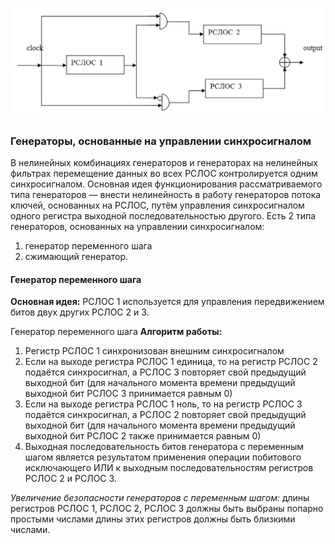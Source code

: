 ![](Scheme.png)

### Генераторы, основанные на управлении синхросигналом
В нелинейных комбинациях генераторов и генераторах на нелинейных фильтрах перемещение данных во всех РСЛОС контролируется одним синхросигналом.
Основная идея функционирования рассматриваемого типа генераторов — внести нелинейность в работу генераторов потока ключей, основанных на РСЛОС, путём управления синхросигналом одного регистра выходной последовательностью другого.
Есть 2 типа генераторов, основанных на управлении синхросигналом:
1. генератор переменного шага 
2. сжимающий генератор.

#### Генератор переменного шага

**Основная идея:**
РСЛОС 1 используется для управления передвижением битов двух других РСЛОС 2 и 3.

Генератор переменного шага
**Алгоритм работы:**
1. Регистр РСЛОС 1 синхронизован внешним синхросигналом
2. Если на выходе регистра РСЛОС 1 единица, то на регистр РСЛОС 2 подаётся синхросигнал, а РСЛОС 3 повторяет свой предыдущий выходной бит (для начального момента времени предыдущий выходной бит РСЛОС 3 принимается равным 0)
3. Если на выходе регистра РСЛОС 1 ноль, то на регистр РСЛОС 3 подаётся синхросигнал, а РСЛОС 2 повторяет свой предыдущий выходной бит (для начального момента времени предыдущий выходной бит РСЛОС 2 также принимается равным 0)
4. Выходная последовательность битов генератора с переменным шагом является результатом применения операции побитового исключающего ИЛИ к выходным последовательностям регистров РСЛОС 2 и РСЛОС 3.

*Увеличение безопасности генераторов с переменным шагом:*
длины регистров РСЛОС 1, РСЛОС 2, РСЛОС 3 должны быть выбраны попарно простыми числами
длины этих регистров должны быть близкими числами.
